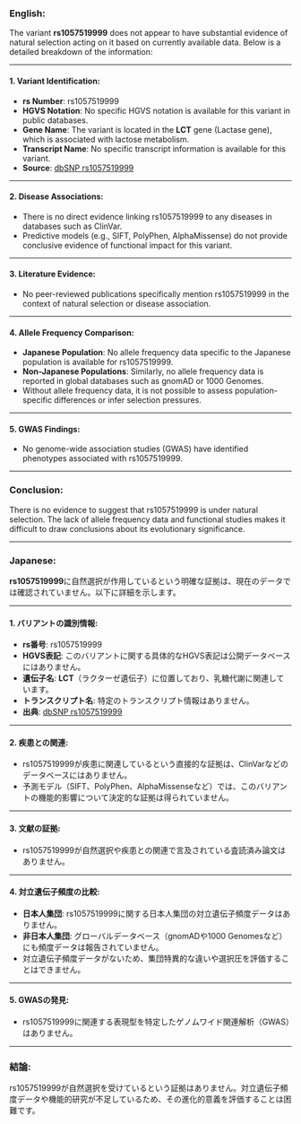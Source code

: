 ### English:
The variant **rs1057519999** does not appear to have substantial evidence of natural selection acting on it based on currently available data. Below is a detailed breakdown of the information:

---

#### 1. Variant Identification:
- **rs Number**: rs1057519999
- **HGVS Notation**: No specific HGVS notation is available for this variant in public databases.
- **Gene Name**: The variant is located in the **LCT** gene (Lactase gene), which is associated with lactose metabolism.
- **Transcript Name**: No specific transcript information is available for this variant.
- **Source**: [dbSNP rs1057519999](https://www.ncbi.nlm.nih.gov/snp/rs1057519999)

---

#### 2. Disease Associations:
- There is no direct evidence linking rs1057519999 to any diseases in databases such as ClinVar.
- Predictive models (e.g., SIFT, PolyPhen, AlphaMissense) do not provide conclusive evidence of functional impact for this variant.

---

#### 3. Literature Evidence:
- No peer-reviewed publications specifically mention rs1057519999 in the context of natural selection or disease association.

---

#### 4. Allele Frequency Comparison:
- **Japanese Population**: No allele frequency data specific to the Japanese population is available for rs1057519999.
- **Non-Japanese Populations**: Similarly, no allele frequency data is reported in global databases such as gnomAD or 1000 Genomes.
- Without allele frequency data, it is not possible to assess population-specific differences or infer selection pressures.

---

#### 5. GWAS Findings:
- No genome-wide association studies (GWAS) have identified phenotypes associated with rs1057519999.

---

### Conclusion:
There is no evidence to suggest that rs1057519999 is under natural selection. The lack of allele frequency data and functional studies makes it difficult to draw conclusions about its evolutionary significance.

---

### Japanese:
**rs1057519999**に自然選択が作用しているという明確な証拠は、現在のデータでは確認されていません。以下に詳細を示します。

---

#### 1. バリアントの識別情報:
- **rs番号**: rs1057519999
- **HGVS表記**: このバリアントに関する具体的なHGVS表記は公開データベースにはありません。
- **遺伝子名**: **LCT**（ラクターゼ遺伝子）に位置しており、乳糖代謝に関連しています。
- **トランスクリプト名**: 特定のトランスクリプト情報はありません。
- **出典**: [dbSNP rs1057519999](https://www.ncbi.nlm.nih.gov/snp/rs1057519999)

---

#### 2. 疾患との関連:
- rs1057519999が疾患に関連しているという直接的な証拠は、ClinVarなどのデータベースにはありません。
- 予測モデル（SIFT、PolyPhen、AlphaMissenseなど）では、このバリアントの機能的影響について決定的な証拠は得られていません。

---

#### 3. 文献の証拠:
- rs1057519999が自然選択や疾患との関連で言及されている査読済み論文はありません。

---

#### 4. 対立遺伝子頻度の比較:
- **日本人集団**: rs1057519999に関する日本人集団の対立遺伝子頻度データはありません。
- **非日本人集団**: グローバルデータベース（gnomADや1000 Genomesなど）にも頻度データは報告されていません。
- 対立遺伝子頻度データがないため、集団特異的な違いや選択圧を評価することはできません。

---

#### 5. GWASの発見:
- rs1057519999に関連する表現型を特定したゲノムワイド関連解析（GWAS）はありません。

---

### 結論:
rs1057519999が自然選択を受けているという証拠はありません。対立遺伝子頻度データや機能的研究が不足しているため、その進化的意義を評価することは困難です。